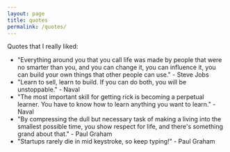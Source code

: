 ```yaml
---
layout: page
title: quotes
permalink: /quotes/
---
```


Quotes that I really liked:

- "Everything around you that you call life was made by people that were no smarter than you, and you can change it, you can influence it, you can build your own things that other people can use." - Steve Jobs
- "Learn to sell, learn to build. If you can do both, you will be unstoppable." - Naval
- "The most important skill for getting rick is becoming a perpetual learner. You have to know how to learn anything you want to learn." - Naval
- "By compressing the dull but necessary task of making a living into the smallest possible time, you show respect for life, and there's something grand about that." - Paul Graham
- "Startups rarely die in mid keystroke, so keep typing!" - Paul Graham
